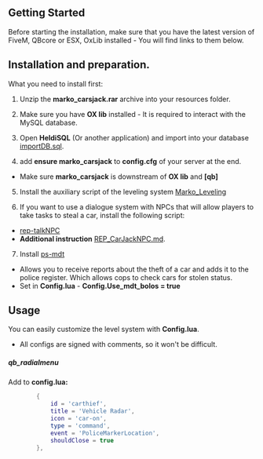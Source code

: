 ## Getting Started

Before starting the installation, make sure that you have the latest version of FiveM, QBcore or ESX, OxLib installed - You will find links to them below.

## Installation and preparation.

What you need to install first:

1. Unzip the **marko_carsjack.rar** archive into your resources folder.

2. Make sure you have **OX lib** installed - It is required to interact with the MySQL database.

3. Open **HeldiSQL** (Or another application) and import into your database [importDB.sql](importDB.sql).

4. add **ensure marko_carsjack** to **config.cfg** of your server at the end.
* Make sure **marko_carsjack** is downstream of **OX lib** and **[qb]**


5. Install the auxiliary script of the leveling system [Marko_Leveling](https://github.com/dazuga31/marko_leveling)

6. If you want to use a dialogue system with NPCs that will allow players to take tasks to steal a car, install the following script:
* [rep-talkNPC](https://github.com/BahnMiFPS/rep-talkNPC)
* **Additional instruction** [REP_CarJackNPC.md](REP_CarJackNPC.md).

7. Install [ps-mdt](https://github.com/Project-Sloth/ps-mdt)
  - Allows you to receive reports about the theft of a car and adds it to the police register. Which allows cops to check cars for stolen status.
  - Set in **Config.lua** - **Config.Use_mdt_bolos = true**

## Usage

You can easily customize the level system with **Config.lua**.
* All configs are signed with comments, so it won't be difficult.


##### qb_radialmenu
Add to **config.lua:**

```lua
        {
            id = 'carthief',
            title = 'Vehicle Radar',
            icon = 'car-on',
            type = 'command',
            event = 'PoliceMarkerLocation',
            shouldClose = true
        },
```
